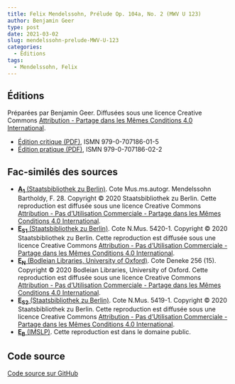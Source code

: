 ```yaml
---
title: Felix Mendelssohn, Prélude Op. 104a, No. 2 (MWV U 123)
author: Benjamin Geer
type: post
date: 2021-03-02
slug: mendelssohn-prelude-MWV-U-123
categories:
  - Éditions
tags:
  - Mendelssohn, Felix
---
```


## Éditions

Préparées par Benjamin Geer. Diffusées sous une licence Creative
Commons [Attribution - Partage dans les Mêmes Conditions 4.0
International](https://creativecommons.org/licenses/by-sa/4.0/deed.fr).

- <a href="/editions/Mendelssohn_MWV_U_123_Critical_Edition.pdf" target="_blank">Édition critique (PDF)</a>, ISMN 979-0-707186-01-5
- <a href="/editions/Mendelssohn_MWV_U_123_Performance_Edition.pdf" target="_blank">Édition pratique (PDF)</a>, ISMN 979-0-707186-02-2

## Fac-similés des sources

- <a href="/facsimiles/Mendelssohn-MWV-U-123-A1-SBB.pdf"
  target="_blank">**A<sub>1</sub>** (Staatsbibliothek zu
  Berlin)</a>. Cote Mus.ms.autogr. Mendelssohn Bartholdy,
  F. 28. Copyright © 2020 Staatsbibliothek zu Berlin. Cette
  reproduction est diffusée sous une licence Creative Commons
  [Attribution - Pas d’Utilisation Commerciale - Partage dans les
  Mêmes Conditions 4.0
  International](http://creativecommons.org/licenses/by-nc-sa/4.0/deed.fr).
- <a href="/facsimiles/Mendelssohn-MWV-U-123-S1-SBB.pdf"
  target="_blank">**E<sub>S1</sub>** (Staatsbibliothek zu
  Berlin)</a>. Cote N.Mus. 5420-1. Copyright © 2020 Staatsbibliothek
  zu Berlin. Cette reproduction est diffusée sous une licence Creative
  Commons [Attribution - Pas d’Utilisation Commerciale - Partage dans
  les Mêmes Conditions 4.0
  International](http://creativecommons.org/licenses/by-nc-sa/4.0/deed.fr).
- <a href="/facsimiles/Mendelssohn-MWV-U-123-N-Oxford.pdf"
  target="_blank">**E<sub>N</sub>** (Bodleian Libraries, University of
  Oxford)</a>. Cote Deneke 256 (15). Copyright © 2020 Bodleian
  Libraries, University of Oxford. Cette reproduction est diffusée
  sous une licence Creative Commons [Attribution - Pas d’Utilisation
  Commerciale - Partage dans les Mêmes Conditions 4.0
  International](http://creativecommons.org/licenses/by-nc-sa/4.0/deed.fr).
- <a href="/facsimiles/Mendelssohn-MWV-U-123-S2-SBB.pdf"
  target="_blank">**E<sub>S2</sub>** (Staatsbibliothek zu
  Berlin)</a>. Cote N.Mus. 5419-1. Copyright © 2020 Staatsbibliothek
  zu Berlin.  Cette reproduction est diffusée sous une licence
  Creative Commons [Attribution - Pas d’Utilisation Commerciale -
  Partage dans les Mêmes Conditions 4.0
  International](http://creativecommons.org/licenses/by-nc-sa/4.0/deed.fr).
- <a href="/facsimiles/Mendelssohn-MWV-U-123-Breitkopf-IMSLP.pdf"
  target="_blank">**E<sub>B</sub>** (IMSLP)</a>. Cette reproduction
  est dans le domaine public.

## Code source

[Code source sur GitHub](https://github.com/benjamingeer/Tondauer/tree/master/editions/Mendelssohn_MWV_U_123)
